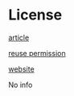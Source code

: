 # License

[article](https://bmccomplementmedtherapies.biomedcentral.com/articles/10.1186/s12906-015-0758-5)

[reuse permission](https://bmccomplementmedtherapies.biomedcentral.com/articles/10.1186/s12906-015-0758-5#rightslink)

[website](http://informatics.kiom.re.kr/compound/index.jsp)

No info
